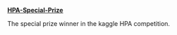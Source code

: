 [**HPA-Special-Prize**](https://github.com/CellProfiling/HPA-Special-Prize)

The special prize winner in the kaggle HPA competition.



